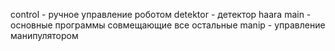 control - ручное управление роботом
detektor - детектор haara
main - основные программы совмещающие все остальные
manip - управление манипулятором
